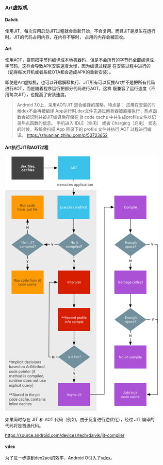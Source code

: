 ### Art虚拟机

#### Dalvik

使用JIT，每次应用启动JIT过程就会重新开始，不会复用。而且JIT是发生在运行时。JIT的代码占用内存，在内存不够时，
占用的内存会被回收。

#### Art

使用AOT，提前把字节码编译成本地机器码，但是不会所有的字节码全部编译成字节码，这样会导致APK安装速度太慢，因为编译过程是
在安装过程中进行的（记得每次开机或者系统OTA都会造成APK的重新安装）。

即使是Art虚拟机，也可以开启解释执行、JIT所有可以反推Art并不是把所有代码进行AOT，而是随着程序运行把部分代码进行AOT，这样
既兼容了运行速度（不用每次JIT），也提高了安装速度。

>Android 7.0上，采用AOT/JIT 混合编译的策略，特点是：
 应用在安装的时候dex不会再被编译
 App运行时,dex文件先通过解析器被直接执行，热点函数会被识别并被JIT编译后存储在 jit code cache 中并生成profile文件以记录热点函数的信息。
 手机进入 IDLE（空闲） 或者 Charging（充电） 状态的时候，系统会扫描 App 目录下的 profile 文件并执行 AOT 过程进行编译。
>https://zhuanlan.zhihu.com/p/53723652

#### Art执行JIT和AOT过程

![JIT](./img/jit-workflow.png)

如果同时存在 JIT 和 AOT 代码（例如，由于反复进行逆优化），经过 JIT 编译的代码将是首选代码。

https://source.android.com/devices/tech/dalvik/jit-compiler

#### vdex

为了进一步提到dex2aot的效率，Android O引入了[vdex](dex.md)。